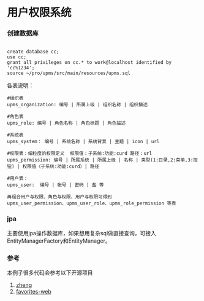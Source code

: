 # 用户权限系统



### 创建数据库

```create database

create database cc;
use cc;
grant all privileges on cc.* to work@localhost identified by 'cc%1234';
source ~/pro/upms/src/main/resources/upms.sql

```

各表说明：

```
#组织表
upms_organization: 编号 | 所属上级 | 组织名称 | 组织描述

#角色表
upms_role: 编号 | 角色名称 | 角色标题 | 角色描述

#系统表
upms_system： 编号 | 系统名称 | 系统背景 | 主题 | icon | url

#权限表：细粒度的权限定义  权限值：子系统:功能:curd 路径：url
upms_permission: 编号 | 所属系统 | 所属上级 | 名称 | 类型(1:目录,2:菜单,3:按钮) | 权限值（子系统:功能:curd）| 路径

#用户表：
upms_user:  编号 | 帐号 | 密码 | 盐 等

再组合用户与权限、角色与权限、用户与权限可得到
upms_user_permission、upms_user_role、upms_role_permission 等表

```

### jpa

主要使用jpa操作数据库，如果想用复杂sql做直接查询，可接入EntityManagerFactory和EntityManager。



### 参考

本例子很多代码会参考以下开源项目

1. [zheng](https://github.com/shuzheng/zheng)
2. [favorites-web](https://github.com/cloudfavorites/favorites-web)


